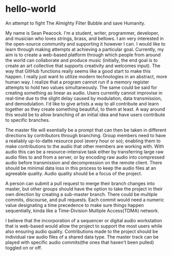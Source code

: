 # hello-world
An attempt to fight The Almighty Filter Bubble and save Humanity.

  My name is Sean Peacock.  I'm a student, writer, programmer, developer, and musician who loves strings, brass, and bellows.  I am very interested in the open-source community and supporting it however I can.  I would like to learn through making attempts at achieving a particular goal.  Currently, my aim is to create a web-based platform through which people from around the world can collaborate and produce music (initially, the end goal is to create an art collective that supports creativity and welcomes input).  The way that GitHub functions really seems like a good start to make this happen.  I really just want to utilize modern technologies in an abstract, more human way.  I realize that a program cannot run if a memory register attempts to hold two values simultaneously.  The same could be said for creating something as linear as audio.  Users currently cannot improvise in real-time due to the slight delay caused by modulation, data transmission, and demodulation.  I'd like to give artists a way to all contribute and learn together as they create something beautiful, to them at least. A way around this would be to allow branching of an initial idea and have users contribute to specific branches.  

  The master file will esentially be a prompt that can then be taken in different directions by contributors through branching. Group members need to have a realiably up-to-datte resource pool (every hour or so); enabling them to make contributions to the audio that other members are working with. With audio this can be a resource-intensive task either by transferring large raw audio files to and from a server, or by encoding raw audio into compressed audio before transmission and decompression on the remote client.  There should be minimal data loss in this process to keep the audio files at an agreeable quality.  Audio quality should be a focus of the project. 

  A person can submit a pull request to merge their branch changes into master, but other groups should have the option to take the project in their own direction by creating a sub-master branch. There could be multiple commits, discourse, and pull requests.  Each commit would need a numeric value designating a time precedence to make sure things happen sequentially, kinda like a Time-Division Multiple Access(TDMA) network.  
  
  I believe that the incorporation of a sequencer or digital audio workstation that is web-based would allow the project to support the most users while also ensuring audio quality.  Contributions made to the project should be individual raw audio files of a shared data type.  The master track can be played with specific audio commits(the ones that haven't been pulled) toggled on or off.  
